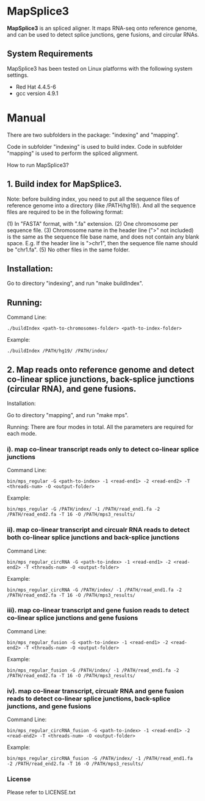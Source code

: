 # MapSplice3 

__MapSplice3__ is an spliced aligner. It maps RNA-seq onto reference genome, and can be used to detect splice junctions, gene fusions, and circular RNAs.

## System Requirements
MapSplice3 has been tested on Linux platforms with the following system settings.
  * Red Hat 4.4.5-6
  * gcc version 4.9.1

# Manual

There are two subfolders in the package: "indexing" and "mapping".

Code in subfolder "indexing" is used to build index.
Code in subfolder "mapping" is used to perform the spliced alignment.

How to run MapSplice3?

## 1. Build index for MapSplice3.

Note: before building index, you need to put all the sequence files of reference genome into a directory (like /PATH/hg19/). And all the sequence files are required to be in the following format:

(1) In "FASTA" format, with ".fa" extension.
(2) One chromosome per sequence file.
(3) Chromosome name in the header line (">" not included) is the same as the sequence file base name, and does not contain any blank space. 
	E.g. If the header line is ">chr1", then the sequence file name should be "chr1.fa".
(5) No other files in the same folder.


## Installation:
Go to directory "indexing", and run "make buildIndex".

## Running: 

Command Line:
     
```
./buildIndex <path-to-chromosomes-folder> <path-to-index-folder>
```

Example:
 
```
./buildIndex /PATH/hg19/ /PATH/index/
```

## 2. Map reads onto reference genome and detect co-linear splice junctions, back-splice junctions (circular RNA), and gene fusions.

Installation:

Go to directory "mapping", and run "make mps".

Running: There are four modes in total. All the parameters are required for each mode.

### i). map co-linear transcript reads only to detect co-linear splice junctions
Command Line:

```
bin/mps_regular -G <path-to-index> -1 <read-end1> -2 <read-end2> -T <threads-num> -O <output-folder>
```
    
Example:
    
```
bin/mps_regular -G /PATH/index/ -1 /PATH/read_end1.fa -2 /PATH/read_end2.fa -T 16 -O /PATH/mps3_results/
```

### ii). map co-linear transcript and circualr RNA reads to detect both co-linear splice junctions and back-splice junctions
Command Line:

```
bin/mps_regular_circRNA -G <path-to-index> -1 <read-end1> -2 <read-end2> -T <threads-num> -O <output-folder>
```
    
Example:
    
```
bin/mps_regular_circRNA -G /PATH/index/ -1 /PATH/read_end1.fa -2 /PATH/read_end2.fa -T 16 -O /PATH/mps3_results/
```

### iii). map co-linear transcript and gene fusion reads to detect co-linear splice junctions and gene fusions
Command Line:

```
bin/mps_regular_fusion -G <path-to-index> -1 <read-end1> -2 <read-end2> -T <threads-num> -O <output-folder>
```
    
Example:
    
```
bin/mps_regular_fusion -G /PATH/index/ -1 /PATH/read_end1.fa -2 /PATH/read_end2.fa -T 16 -O /PATH/mps3_results/
```

### iv). map co-linear transcript, circualr RNA and gene fusion reads to detect co-linear splice junctions, back-splice junctions, and gene fusions
Command Line:

```
bin/mps_regular_circRNA_fusion -G <path-to-index> -1 <read-end1> -2 <read-end2> -T <threads-num> -O <output-folder>
```
    
Example:
    
```
bin/mps_regular_circRNA_fusion -G /PATH/index/ -1 /PATH/read_end1.fa -2 /PATH/read_end2.fa -T 16 -O /PATH/mps3_results/
```

<!---
# How to interpret MapSplice3 results:

Two result files are generated:

"output.sam" records alignments (in SAM format) for all the reads;
"output.junc" records detected junctions in following format:

Note: all the positions are 1-based.
A. Each line records one splice junction;
B. Detailed description of all the columns:
	column 1: the chromosome name involved in the junction,
	column 2: last base of the upstream exon,
	column 3: first base of the downstream exon,
	column 4: number of reads aligned to the junction.
For example:
chr1	12227	12613	10
describes a splice junction whose:
upstream exon ends at position chr1: 12227;
downstream exon starts at position chr1: 12613;
involoved intronic region is chr1: 12226 ~ 12612;
supporting read number is 10. -->

### License
Please refer to LICENSE.txt
